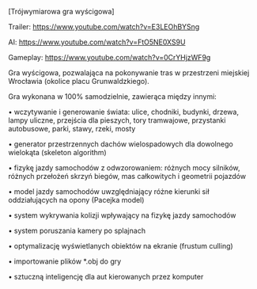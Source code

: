[Trójwymiarowa gra wyścigowa]

Trailer: https://www.youtube.com/watch?v=E3LEOhBYSng

AI: https://www.youtube.com/watch?v=FtO5NE0XS9U

Gameplay: https://www.youtube.com/watch?v=0CrYHjzWF9g

Gra wyścigowa, pozwalająca na pokonywanie tras w przestrzeni miejskiej Wrocławia (okolice placu Grunwaldzkiego).

Gra wykonana w 100% samodzielnie, zawierąca między innymi:

• wczytywanie i generowanie świata: ulice, chodniki, budynki, drzewa, lampy uliczne, przejścia dla pieszych, tory tramwajowe, przystanki autobusowe, parki, stawy, rzeki, mosty

• generator przestrzennych dachów wielospadowych dla dowolnego wielokąta (skeleton algorithm)

• fizykę jazdy samochodów z odwzorowaniem: różnych mocy silników, różnych przełożeń skrzyń biegów, mas całkowitych i geometrii pojazdów

• model jazdy samochodów uwzględniający różne kierunki sił oddziałujących na opony (Pacejka model)

• system wykrywania kolizji wpływający na fizykę jazdy samochodów

• system poruszania kamery po splajnach

• optymalizację wyświetlanych obiektów na ekranie (frustum culling)

• importowanie plików *.obj do gry

• sztuczną inteligencję dla aut kierowanych przez komputer
